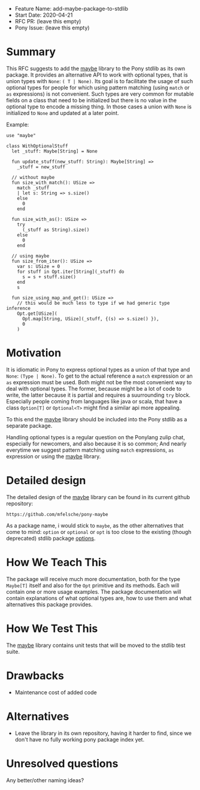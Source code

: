 - Feature Name: add-maybe-package-to-stdlib
- Start Date: 2020-04-21
- RFC PR: (leave this empty)
- Pony Issue: (leave this empty)

# Summary

This RFC suggests to add the [maybe](https://github.com/mfelsche/pony-maybe) library to the Pony stdlib as its own package. It provides an alternative API to work with optional types, that is union types with `None`: `( T | None)`. Its goal is to facilitate the usage of such optional types for people for which using pattern matching (using `match` or `as` expressions) is not convenient. Such types are very common for mutable fields on a class that need to be initialized but there is no value in the optional type to encode a missing thing. In those cases a union with `None` is initialized to `None` and updated at a later point.

Example:

```pony
use "maybe"

class WithOptionalStuff
  let _stuff: Maybe[String] = None

  fun update_stuff(new_stuff: String): Maybe[String] =>
    _stuff = new_stuff

  // without maybe
  fun size_with_match(): USize =>
    match _stuff
    | let s: String => s.size()
    else
      0
    end

  fun size_with_as(): USize =>
    try
      (_stuff as String).size()
    else
      0
    end

  // using maybe
  fun size_from_iter(): USize =>
    var s: USize = 0
    for stuff in Opt.iter[String](_stuff) do
      s = s + stuff.size()
    end
    s

  fun size_using_map_and_get(): USize =>
    // this would be much less to type if we had generic type inference
    Opt.get[USize](
      Opt.map[String, USize](_stuff, {(s) => s.size() }),
      0
    )
```


# Motivation

It is idiomatic in Pony to express optional types as a union of that type and `None`: `(Type | None)`. To get to the actual reference a `match` expression or an `as` expression must be used. Both might not be the most convenient way to deal with optional types. The former, because might be a lot of code to write, the latter because it is partial and requires a suurrounding `try` block. Especially people coming from languages like java or scala, that have a class `Option[T]` or `Optional<T>` might find a similar api more appealing.

To this end the [maybe](https://github.com/mfelsche/pony-maybe) library should be included into the Pony stdlib as a separate package.

Handling optional types is a regular question on the Ponylang zulip chat, especially for newcomers, and also because it is so common; And nearly everytime we suggest pattern matching using `match` expressions, `as` expression or using the [maybe](https://github.com/mfelsche/pony-maybe) library.


# Detailed design

The detailed design of the [maybe](https://github.com/mfelsche/pony-maybe) library can be found in its current github repository:

    https://github.com/mfelsche/pony-maybe

As a package name, i would stick to `maybe`, as the other alternatives that come to mind: `option` or `optional` or `opt` is too close to the existing (though deprecated) stdlib package [options](https://stdlib.ponylang.io/options--index).

# How We Teach This

The package will receive much more documentation, both for the type `Maybe[T]` itself and also for the `Opt` primitive and its methods. Each will contain one or more usage examples. The package documentation will contain explanations of what optional types are, how to use them and what alternatives this package provides.

# How We Test This

The [maybe](https://github.com/mfelsche/pony-maybe) library contains unit tests that will be moved to the stdlib test suite.

# Drawbacks

* Maintenance cost of added code

# Alternatives

* Leave the library in its own repository, having it harder to find, since we don't have no fully working pony package index yet.

# Unresolved questions

Any better/other naming ideas?
